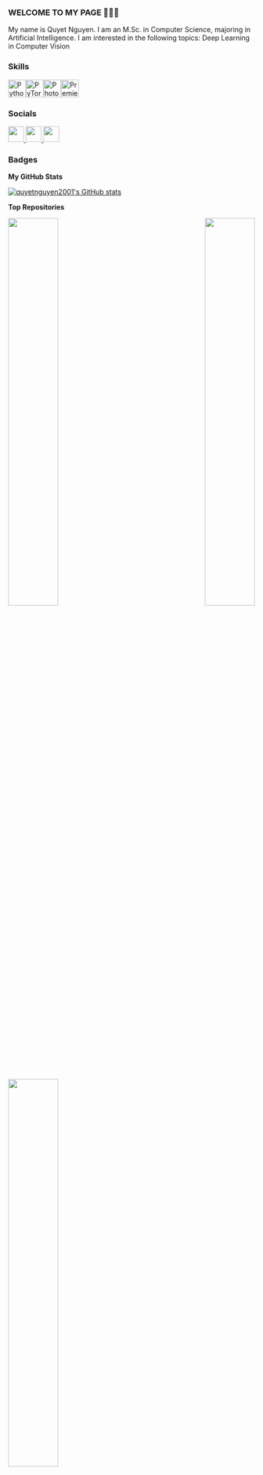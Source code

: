 ### WELCOME TO MY PAGE 👋👋👋
My name is Quyet Nguyen. I am an M.Sc. in Computer Science, majoring in Artificial Intelligence. I am interested in the following topics: Deep Learning in Computer Vision
### Skills


<p align="left">
<a href="https://www.python.org/" target="_blank" rel="noreferrer"><img src="https://raw.githubusercontent.com/danielcranney/readme-generator/main/public/icons/skills/python-colored.svg" width="36" height="36" alt="Python" /></a><a href="https://pytorch.org/" target="_blank" rel="noreferrer"><img src="https://raw.githubusercontent.com/danielcranney/readme-generator/main/public/icons/skills/pytorch-colored.svg" width="36" height="36" alt="PyTorch" /></a><a href="https://www.adobe.com/uk/products/photoshop.html" target="_blank" rel="noreferrer"><img src="https://raw.githubusercontent.com/danielcranney/readme-generator/main/public/icons/skills/photoshop-colored.svg" width="36" height="36" alt="Photoshop" /></a><a href="https://www.adobe.com/uk/products/premiere.html" target="_blank" rel="noreferrer"><img src="https://raw.githubusercontent.com/danielcranney/readme-generator/main/public/icons/skills/premierepro-colored.svg" width="36" height="36" alt="Premiere Pro" /></a>
</p>


### Socials

<p align="left"> <a href="https://www.facebook.com/quyethandsome" target="_blank" rel="noreferrer"> <picture> <source media="(prefers-color-scheme: dark)" srcset="https://raw.githubusercontent.com/danielcranney/readme-generator/main/public/icons/socials/facebook-dark.svg" /> <source media="(prefers-color-scheme: light)" srcset="https://raw.githubusercontent.com/danielcranney/readme-generator/main/public/icons/socials/facebook.svg" /> <img src="https://raw.githubusercontent.com/danielcranney/readme-generator/main/public/icons/socials/facebook.svg" width="32" height="32" /> </picture> </a> <a href="https://www.github.com/quyetnguyen2001" target="_blank" rel="noreferrer"> <picture> <source media="(prefers-color-scheme: dark)" srcset="https://raw.githubusercontent.com/danielcranney/readme-generator/main/public/icons/socials/github-dark.svg" /> <source media="(prefers-color-scheme: light)" srcset="https://raw.githubusercontent.com/danielcranney/readme-generator/main/public/icons/socials/github.svg" /> <img src="https://raw.githubusercontent.com/danielcranney/readme-generator/main/public/icons/socials/github.svg" width="32" height="32" /> </picture> </a> <a href="https://www.linkedin.com/in/quyet-nguyen-handsome/" target="_blank" rel="noreferrer"> <picture> <source media="(prefers-color-scheme: dark)" srcset="https://raw.githubusercontent.com/danielcranney/readme-generator/main/public/icons/socials/linkedin-dark.svg" /> <source media="(prefers-color-scheme: light)" srcset="https://raw.githubusercontent.com/danielcranney/readme-generator/main/public/icons/socials/linkedin.svg" /> <img src="https://raw.githubusercontent.com/danielcranney/readme-generator/main/public/icons/socials/linkedin.svg" width="32" height="32" /> </picture> </a></p>

### Badges

<b>My GitHub Stats</b>

<a href="http://www.github.com/quyetnguyen2001"><img src="https://github-readme-stats.vercel.app/api?username=quyetnguyen2001&show_icons=true&hide=prs,issues,contribs&title_color=3382ed&text_color=ffffff&icon_color=444e59&bg_color=000000&hide_border=true&show_icons=true" alt="quyetnguyen2001's GitHub stats" /></a>

<b>Top Repositories</b>

<div width="100%" align="center"><a href="https://github.com/quyetnguyen2001/Facemask-Detection-with-YOLO-v5" align="left"><img align="left" width="45%" src="https://github-readme-stats.vercel.app/api/pin/?username=quyetnguyen2001&repo=Facemask-Detection-with-YOLO-v5&title_color=3382ed&text_color=ffffff&icon_color=444e59&bg_color=000000&hide_border=true&locale=en" /></a><a href="https://github.com/quyetnguyen2001/Drawing-with-math" align="right"><img align="right" width="45%" src="https://github-readme-stats.vercel.app/api/pin/?username=quyetnguyen2001&repo=Drawing-with-math&title_color=3382ed&text_color=ffffff&icon_color=444e59&bg_color=000000&hide_border=true&locale=en" /></a></div><br /><br /><br /><br /><br /><br /><br />
<div width="100%" align="center"><a href="https://github.com/quyetnguyen2001/Vietnamese-daily-routine" align="left"><img align="left" width="45%" src="https://github-readme-stats.vercel.app/api/pin/?username=quyetnguyen2001&repo=Vietnamese-daily-routine&title_color=3382ed&text_color=ffffff&icon_color=444e59&bg_color=000000&hide_border=true&locale=en" /></a></div>
